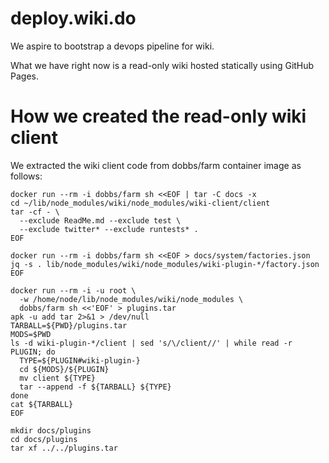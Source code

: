 # deploy.wiki.do

We aspire to bootstrap a devops pipeline for wiki.

What we have right now is a read-only wiki hosted statically using
GitHub Pages.

# How we created the read-only wiki client

We extracted the wiki client code from dobbs/farm container image as follows:

    docker run --rm -i dobbs/farm sh <<EOF | tar -C docs -x
    cd ~/lib/node_modules/wiki/node_modules/wiki-client/client
    tar -cf - \
      --exclude ReadMe.md --exclude test \
      --exclude twitter* --exclude runtests* .
    EOF

    docker run --rm -i dobbs/farm sh <<EOF > docs/system/factories.json
    jq -s . lib/node_modules/wiki/node_modules/wiki-plugin-*/factory.json
    EOF

    docker run --rm -i -u root \
      -w /home/node/lib/node_modules/wiki/node_modules \
      dobbs/farm sh <<'EOF' > plugins.tar
    apk -u add tar 2>&1 > /dev/null
    TARBALL=${PWD}/plugins.tar
    MODS=$PWD
    ls -d wiki-plugin-*/client | sed 's/\/client//' | while read -r PLUGIN; do
      TYPE=${PLUGIN#wiki-plugin-}
      cd ${MODS}/${PLUGIN}
      mv client ${TYPE}
      tar --append -f ${TARBALL} ${TYPE}
    done
    cat ${TARBALL}
    EOF

    mkdir docs/plugins
    cd docs/plugins
    tar xf ../../plugins.tar
